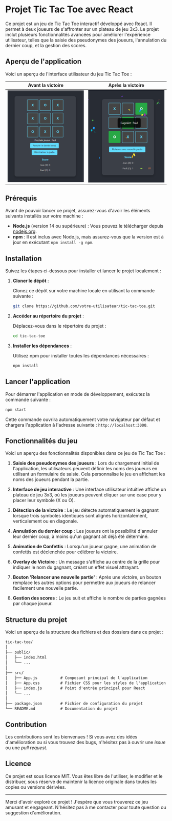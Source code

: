 
# Projet Tic Tac Toe avec React

Ce projet est un jeu de Tic Tac Toe interactif développé avec React. Il permet à deux joueurs de s'affronter sur un plateau de jeu 3x3. Le projet inclut plusieurs fonctionnalités avancées pour améliorer l'expérience utilisateur, telles que la saisie des pseudonymes des joueurs, l'annulation du dernier coup, et la gestion des scores.

## Aperçu de l'application

Voici un aperçu de l'interface utilisateur du jeu Tic Tac Toe :

| Avant la victoire                               | Après la victoire                              |
|-------------------------------------------------|------------------------------------------------|
| <img src="tic_tac_toe_screenshot.png" alt="Aperçu du jeu Tic Tac Toe" width="300"/> | <img src="tic_tac_toe_win_screenshot.png" alt="Aperçu du jeu Tic Tac Toe après victoire" width="300"/> |

## Prérequis

Avant de pouvoir lancer ce projet, assurez-vous d'avoir les éléments suivants installés sur votre machine :

- **Node.js** (version 14 ou supérieure) : Vous pouvez le télécharger depuis [nodejs.org](https://nodejs.org/).
- **npm** : Il est inclus avec Node.js, mais assurez-vous que la version est à jour en exécutant `npm install -g npm`.

## Installation

Suivez les étapes ci-dessous pour installer et lancer le projet localement :

1. **Cloner le dépôt** :
   
   Clonez ce dépôt sur votre machine locale en utilisant la commande suivante :

   ```bash
   git clone https://github.com/votre-utilisateur/tic-tac-toe.git
   ```

2. **Accéder au répertoire du projet** :

   Déplacez-vous dans le répertoire du projet :

   ```bash
   cd tic-tac-toe
   ```

3. **Installer les dépendances** :

   Utilisez npm pour installer toutes les dépendances nécessaires :

   ```bash
   npm install
   ```

## Lancer l'application

Pour démarrer l'application en mode de développement, exécutez la commande suivante :

```bash
npm start
```

Cette commande ouvrira automatiquement votre navigateur par défaut et chargera l'application à l'adresse suivante : `http://localhost:3000`.

## Fonctionnalités du jeu

Voici un aperçu des fonctionnalités disponibles dans ce jeu de Tic Tac Toe :

1. **Saisie des pseudonymes des joueurs** : Lors du chargement initial de l'application, les utilisateurs peuvent définir les noms des joueurs en utilisant un formulaire de saisie. Cela personnalise le jeu en affichant les noms des joueurs pendant la partie.

2. **Interface de jeu interactive** : Une interface utilisateur intuitive affiche un plateau de jeu 3x3, où les joueurs peuvent cliquer sur une case pour y placer leur symbole (X ou O).

3. **Détection de la victoire** : Le jeu détecte automatiquement le gagnant lorsque trois symboles identiques sont alignés horizontalement, verticalement ou en diagonale.

4. **Annulation du dernier coup** : Les joueurs ont la possibilité d'annuler leur dernier coup, à moins qu'un gagnant ait déjà été déterminé.

5. **Animation de Confettis** : Lorsqu'un joueur gagne, une animation de confettis est déclenchée pour célébrer la victoire.

6. **Overlay de Victoire** : Un message s'affiche au centre de la grille pour indiquer le nom du gagnant, créant un effet visuel attrayant.

7. **Bouton 'Relancer une nouvelle partie'** : Après une victoire, un bouton remplace les autres options pour permettre aux joueurs de relancer facilement une nouvelle partie.

8. **Gestion des scores** : Le jeu suit et affiche le nombre de parties gagnées par chaque joueur.

## Structure du projet

Voici un aperçu de la structure des fichiers et des dossiers dans ce projet :

```
tic-tac-toe/
│
├── public/
│   ├── index.html
│   └── ...
│
├── src/
│   ├── App.js          # Composant principal de l'application
│   ├── App.css         # Fichier CSS pour les styles de l'application
│   ├── index.js        # Point d'entrée principal pour React
│   └── ...
│
├── package.json        # Fichier de configuration du projet
└── README.md           # Documentation du projet
```

## Contribution

Les contributions sont les bienvenues ! Si vous avez des idées d'amélioration ou si vous trouvez des bugs, n'hésitez pas à ouvrir une *issue* ou une *pull request*.

## Licence

Ce projet est sous licence MIT. Vous êtes libre de l'utiliser, le modifier et le distribuer, sous réserve de maintenir la licence originale dans toutes les copies ou versions dérivées.

---

Merci d'avoir exploré ce projet ! J'espère que vous trouverez ce jeu amusant et engageant. N'hésitez pas à me contacter pour toute question ou suggestion d'amélioration.

